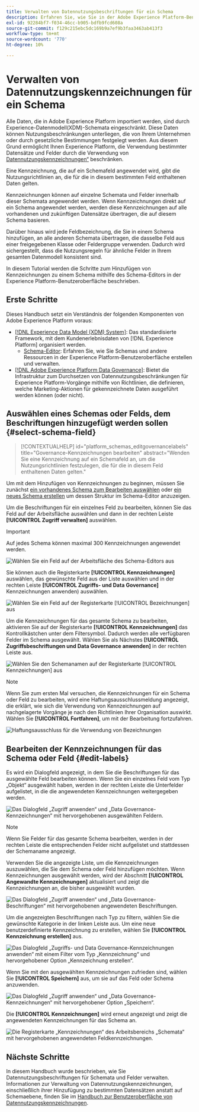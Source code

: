```yaml
---
title: Verwalten von Datennutzungsbeschriftungen für ein Schema
description: Erfahren Sie, wie Sie in der Adobe Experience Platform-Benutzeroberfläche Datennutzungsbeschriftungen zu Schemafeldern des Experience-Datenmodells (XDM) hinzufügen.
exl-id: 92284bf7-f034-46cc-b905-bdfb9fcd608a
source-git-commit: f129c215ebc5dc169b9a7ef9b3faa3463ab413f3
workflow-type: tm+mt
source-wordcount: '770'
ht-degree: 10%

---
```


# Verwalten von Datennutzungskennzeichnungen für ein Schema

Alle Daten, die in Adobe Experience Platform importiert werden, sind durch Experience-Datenmodell(XDM)-Schemata eingeschränkt. Diese Daten können Nutzungsbeschränkungen unterliegen, die von Ihrem Unternehmen oder durch gesetzliche Bestimmungen festgelegt werden. Aus diesem Grund ermöglicht Ihnen Experience Platform, die Verwendung bestimmter Datensätze und Felder durch die Verwendung von [Datennutzungskennzeichnungen“ &#x200B;](../../data-governance/labels/overview.md) beschränken.

Eine Kennzeichnung, die auf ein Schemafeld angewendet wird, gibt die Nutzungsrichtlinien an, die für die in diesem bestimmten Feld enthaltenen Daten gelten.

Kennzeichnungen können auf einzelne Schemata und Felder innerhalb dieser Schemata angewendet werden. Wenn Kennzeichnungen direkt auf ein Schema angewendet werden, werden diese Kennzeichnungen auf alle vorhandenen und zukünftigen Datensätze übertragen, die auf diesem Schema basieren.

Darüber hinaus wird jede Feldbezeichnung, die Sie in einem Schema hinzufügen, an alle anderen Schemata übertragen, die dasselbe Feld aus einer freigegebenen Klasse oder Feldergruppe verwenden. Dadurch wird sichergestellt, dass die Nutzungsregeln für ähnliche Felder in Ihrem gesamten Datenmodell konsistent sind.

In diesem Tutorial werden die Schritte zum Hinzufügen von Kennzeichnungen zu einem Schema mithilfe des Schema-Editors in der Experience Platform-Benutzeroberfläche beschrieben.

## Erste Schritte

Dieses Handbuch setzt ein Verständnis der folgenden Komponenten von Adobe Experience Platform voraus:

* [[!DNL Experience Data Model (XDM) System]](../home.md): Das standardisierte Framework, mit dem Kundenerlebnisdaten von [!DNL Experience Platform] organisiert werden.
   * [Schema-Editor](../ui/overview.md): Erfahren Sie, wie Sie Schemas und andere Ressourcen in der Experience Platform-Benutzeroberfläche erstellen und verwalten.
* [[!DNL Adobe Experience Platform Data Governance]](../../data-governance/home.md): Bietet die Infrastruktur zum Durchsetzen von Datennutzungsbeschränkungen für Experience Platform-Vorgänge mithilfe von Richtlinien, die definieren, welche Marketing-Aktionen für gekennzeichnete Daten ausgeführt werden können (oder nicht).

## Auswählen eines Schemas oder Felds, dem Beschriftungen hinzugefügt werden sollen {#select-schema-field}

>[!CONTEXTUALHELP]
>id="platform_schemas_editgovernancelabels"
>title="Governance-Kennzeichnungen bearbeiten"
>abstract="Wenden Sie eine Kennzeichnung auf ein Schemafeld an, um die Nutzungsrichtlinien festzulegen, die für die in diesem Feld enthaltenen Daten gelten."

Um mit dem Hinzufügen von Kennzeichnungen zu beginnen, müssen Sie zunächst [ein vorhandenes Schema zum Bearbeiten auswählen](../ui/resources/schemas.md#edit) oder [ein neues Schema erstellen](../ui/resources/schemas.md#create) um dessen Struktur im Schema-Editor anzuzeigen.

Um die Beschriftungen für ein einzelnes Feld zu bearbeiten, können Sie das Feld auf der Arbeitsfläche auswählen und dann in der rechten Leiste **[!UICONTROL Zugriff verwalten]** auswählen.

>[!IMPORTANT]
>
>Auf jedes Schema können maximal 300 Kennzeichnungen angewendet werden.

![Wählen Sie ein Feld auf der Arbeitsfläche des Schema-Editors aus](../images/tutorials/labels/manage-access.png)

Sie können auch die Registerkarte **[!UICONTROL Kennzeichnungen]** auswählen, das gewünschte Feld aus der Liste auswählen und in der rechten Leiste **[!UICONTROL Zugriffs- und Data Governance]** Kennzeichnungen anwenden) auswählen.

![Wählen Sie ein Feld auf der Registerkarte [!UICONTROL Bezeichnungen] aus](../images/tutorials/labels/select-field-on-labels-tab.png)

Um die Kennzeichnungen für das gesamte Schema zu bearbeiten, aktivieren Sie auf der Registerkarte **[!UICONTROL Kennzeichnungen]** das Kontrollkästchen unter dem Filtersymbol. Dadurch werden alle verfügbaren Felder im Schema ausgewählt. Wählen Sie als Nächstes **[!UICONTROL Zugriffsbeschriftungen und Data Governance anwenden]** in der rechten Leiste aus.

![Wählen Sie den Schemanamen auf der Registerkarte [!UICONTROL Kennzeichnungen] aus](../images/tutorials/labels/select-schema-on-labels-tab.png)

>[!NOTE]
>
>Wenn Sie zum ersten Mal versuchen, die Kennzeichnungen für ein Schema oder Feld zu bearbeiten, wird eine Haftungsausschlussmeldung angezeigt, die erklärt, wie sich die Verwendung von Kennzeichnungen auf nachgelagerte Vorgänge je nach den Richtlinien Ihrer Organisation auswirkt. Wählen Sie **[!UICONTROL Fortfahren]**, um mit der Bearbeitung fortzufahren.
>
>![Haftungsausschluss für die Verwendung von Bezeichnungen](../images/tutorials/labels/disclaimer.png)

## Bearbeiten der Kennzeichnungen für das Schema oder Feld {#edit-labels}

Es wird ein Dialogfeld angezeigt, in dem Sie die Beschriftungen für das ausgewählte Feld bearbeiten können. Wenn Sie ein einzelnes Feld vom Typ „Objekt“ ausgewählt haben, werden in der rechten Leiste die Unterfelder aufgelistet, in die die angewendeten Kennzeichnungen weitergegeben werden.

![Das Dialogfeld „Zugriff anwenden“ und „Data Governance-Kennzeichnungen“ mit hervorgehobenen ausgewählten Feldern.](../images/tutorials/labels/edit-labels.png)

>[!NOTE]
>
>Wenn Sie Felder für das gesamte Schema bearbeiten, werden in der rechten Leiste die entsprechenden Felder nicht aufgelistet und stattdessen der Schemaname angezeigt.

Verwenden Sie die angezeigte Liste, um die Kennzeichnungen auszuwählen, die Sie dem Schema oder Feld hinzufügen möchten. Wenn Kennzeichnungen ausgewählt werden, wird der Abschnitt **[!UICONTROL Angewandte Kennzeichnungen]** aktualisiert und zeigt die Kennzeichnungen an, die bisher ausgewählt wurden.

![Das Dialogfeld „Zugriff anwenden“ und „Data Governance-Beschriftungen“ mit hervorgehobenen angewendeten Beschriftungen.](../images/tutorials/labels/applied-labels.png)

Um die angezeigten Beschriftungen nach Typ zu filtern, wählen Sie die gewünschte Kategorie in der linken Leiste aus. Um eine neue benutzerdefinierte Kennzeichnung zu erstellen, wählen Sie **[!UICONTROL Kennzeichnung erstellen]** aus.

![Das Dialogfeld „Zugriffs- und Data Governance-Kennzeichnungen anwenden“ mit einem Filter vom Typ „Kennzeichnung“ und hervorgehobener Option „Kennzeichnung erstellen“.](../images/tutorials/labels/filter-and-create-custom.png)

Wenn Sie mit den ausgewählten Kennzeichnungen zufrieden sind, wählen Sie **[!UICONTROL Speichern]** aus, um sie auf das Feld oder Schema anzuwenden.

![Das Dialogfeld „Zugriff anwenden“ und „Data Governance-Kennzeichnungen“ mit hervorgehobener Option „Speichern“.](../images/tutorials/labels/save-labels.png)

Die **[!UICONTROL Kennzeichnungen]** wird erneut angezeigt und zeigt die angewendeten Kennzeichnungen für das Schema an.

![Die Registerkarte „Kennzeichnungen“ des Arbeitsbereichs „Schemata“ mit hervorgehobenen angewendeten Feldkennzeichnungen.](../images/tutorials/labels/field-labels-added.png)

## Nächste Schritte

In diesem Handbuch wurde beschrieben, wie Sie Datennutzungsbeschriftungen für Schemata und Felder verwalten. Informationen zur Verwaltung von Datennutzungskennzeichnungen, einschließlich ihrer Hinzufügung zu bestimmten Datensätzen anstatt auf Schemaebene, finden Sie im [Handbuch zur Benutzeroberfläche von Datennutzungskennzeichnungen](../../data-governance/labels/user-guide.md).
